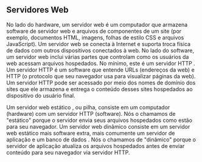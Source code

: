 ## Servidores Web

No lado do hardware, um servidor web é um computador que armazena software de servidor web e arquivos de componentes de um site (por exemplo, documentos HTML, imagens, folhas de estilo CSS e arquivos JavaScript). Um servidor web se conecta à Internet e suporta troca física de dados com outros dispositivos conectados à web.
No lado do software, um servidor web inclui várias partes que controlam como os usuários da web acessam arquivos hospedados. No mínimo, este é um servidor HTTP . Um servidor HTTP é um software que entende URLs (endereços da web) e HTTP (o protocolo que seu navegador usa para visualizar páginas da web). Um servidor HTTP pode ser acessado por meio dos nomes de domínio dos sites que ele armazena e entrega o conteúdo desses sites hospedados ao dispositivo do usuário final.

Um servidor web estático , ou pilha, consiste em um computador (hardware) com um servidor HTTP (software). Nós o chamamos de "estático" porque o servidor envia seus arquivos hospedados como estão para seu navegador. Um servidor web dinâmico consiste em um servidor web estático mais software extra, mais comumente um servidor de aplicação e um banco de dados . Nós o chamamos de "dinâmico" porque o servidor de aplicação atualiza os arquivos hospedados antes de enviar conteúdo para seu navegador via servidor HTTP.